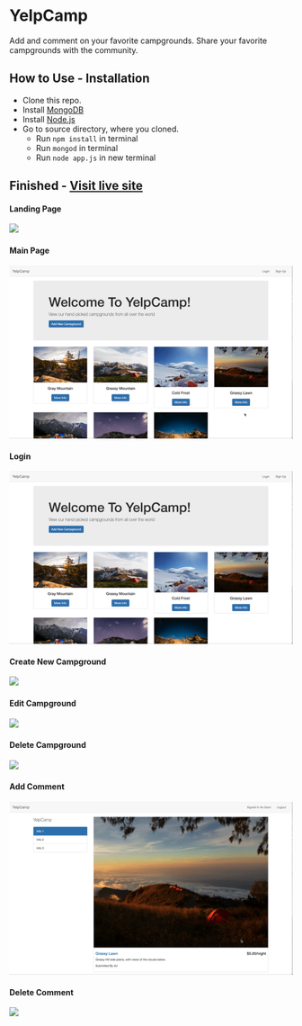 # YelpCamp
Add and comment on your favorite campgrounds. Share your favorite campgrounds with the community.

## How to Use - Installation
* Clone this repo.
* Install [MongoDB](https://www.mongodb.com)
* Install [Node.js](https://nodejs.org/en/)
* Go to source directory, where you cloned.
   * Run ```npm install``` in terminal
   * Run ```mongod``` in terminal
   * Run ```node app.js``` in new terminal

## Finished - [Visit live site](https://yelpcampamarjitsingh.herokuapp.com)
#### Landing Page
![](/finishedPage/1.gif)
#### Main Page
![](/finishedPage/2.gif)
#### Login
![](/finishedPage/3.gif)
#### Create New Campground
![](/finishedPage/4.gif)
#### Edit Campground
![](/finishedPage/5.gif)
#### Delete Campground
![](/finishedPage/6.gif)
#### Add Comment
![](/finishedPage/7.gif)
#### Delete Comment
![](/finishedPage/8.gif)
